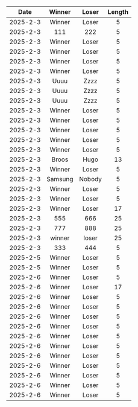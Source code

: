 |Date|Winner|Loser|Length|
|:--:|:----:|:---:|:----:|
|2025-2-3|Winner|Loser|5|
|2025-2-3|111|222|5|
|2025-2-3|Winner|Loser|5|
|2025-2-3|Winner|Loser|5|
|2025-2-3|Winner|Loser|5|
|2025-2-3|Winner|Loser|5|
|2025-2-3|Uuuu|Zzzz|5|
|2025-2-3|Uuuu|Zzzz|5|
|2025-2-3|Uuuu|Zzzz|5|
|2025-2-3|Winner|Loser |5|
|2025-2-3|Winner|Loser|5|
|2025-2-3|Winner|Loser|5|
|2025-2-3|Winner|Loser|5|
|2025-2-3|Winner|Loser|5|
|2025-2-3|Broos|Hugo|13|
|2025-2-3|Winner|Loser |5|
|2025-2-3|Samsung|Nobody|5|
|2025-2-3|Winner|Loser|5|
|2025-2-3|Winner|Loser|5|
|2025-2-3|Winner|Loser|17|
|2025-2-3|555|666|25|
|2025-2-3|777|888|25|
|2025-2-3|winner|loser|25|
|2025-2-3|333|444|5|
|2025-2-5|Winner|Loser|5|
|2025-2-5|Winner|Loser|5|
|2025-2-6|Winner|Loser|5|
|2025-2-6|Winner|Loser|17|
|2025-2-6|Winner|Loser|5|
|2025-2-6|Winner|Loser|5|
|2025-2-6|Winner|Loser|5|
|2025-2-6|Winner|Loser|5|
|2025-2-6|Winner|Loser|5|
|2025-2-6|Winner|Loser|5|
|2025-2-6|Winner|Loser|5|
|2025-2-6|Winner|Loser|5|
|2025-2-6|Winner|Loser|5|
|2025-2-6|Winner|Loser|5|
|2025-2-6|Winner|Loser|5|
